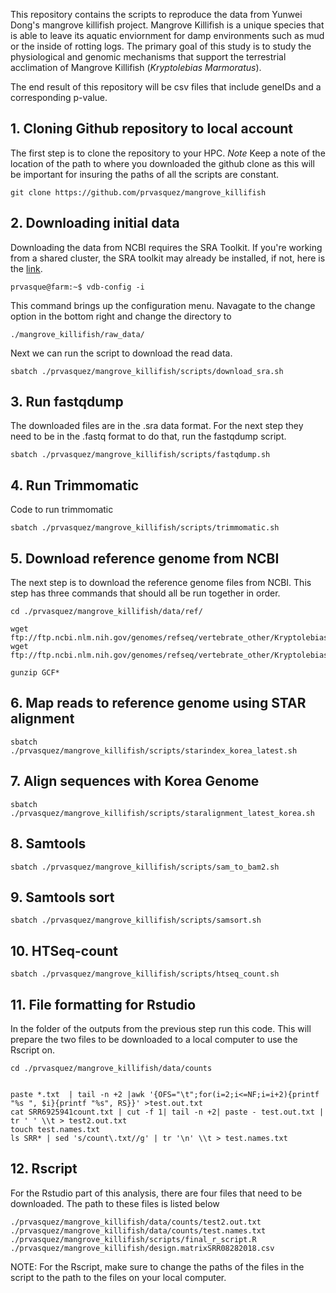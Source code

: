 This repository contains the scripts to reproduce the data from Yunwei Dong's mangrove killifish project. Mangrove Killifish is a unique species that is able to leave its aquatic enviornment for damp environments such as mud or the inside of rotting logs. The primary goal of this study is to study the physiological and genomic mechanisms that support the terrestrial acclimation of Mangrove Killifish (_Kryptolebias Marmoratus_).

The end result of this repository will be csv files that include geneIDs and a corresponding p-value.



## 1. Cloning Github repository to local account
The first step is to clone the repository to your HPC.
*Note* Keep a note of the location of the path to where you downloaded the github clone as this will be important for insuring the paths of all the scripts are constant.
```
git clone https://github.com/prvasquez/mangrove_killifish
```

## 2. Downloading initial data
Downloading the data from NCBI requires the SRA Toolkit. If you're working from a shared cluster, the SRA toolkit may already be installed, if not, here is the [link](https://www.ncbi.nlm.nih.gov/sra/docs/toolkitsoft/).

```
prvasque@farm:~$ vdb-config -i
```

This command brings up the configuration menu. Navagate to the change option in the bottom right and change the directory to 
```
./mangrove_killifish/raw_data/
```

Next we can run the script to download the read data.
```
sbatch ./prvasquez/mangrove_killifish/scripts/download_sra.sh
```

## 3. Run fastqdump
The downloaded files are in the .sra data format. For the next step they need to be in the .fastq format to do that, run the fastqdump script.
```
sbatch ./prvasquez/mangrove_killifish/scripts/fastqdump.sh
```

## 4. Run Trimmomatic
Code to run trimmomatic
```
sbatch ./prvasquez/mangrove_killifish/scripts/trimmomatic.sh
```

## 5. Download reference genome from NCBI
The next step is to download the reference genome files from NCBI.
This step has three commands that should all be run together in order.
```
cd ./prvasquez/mangrove_killifish/data/ref/

wget ftp://ftp.ncbi.nlm.nih.gov/genomes/refseq/vertebrate_other/Kryptolebias_marmoratus/latest_assembly_versions/GCF_001649575.1_ASM164957v1/GCF_001649575.1_ASM164957v1_genomic.gff.gz
wget ftp://ftp.ncbi.nlm.nih.gov/genomes/refseq/vertebrate_other/Kryptolebias_marmoratus/latest_assembly_versions/GCF_001649575.1_ASM164957v1/GCF_001649575.1_ASM164957v1_genomic.fna.gz

gunzip GCF*
```

## 6. Map reads to reference genome using STAR alignment
```
sbatch ./prvasquez/mangrove_killifish/scripts/starindex_korea_latest.sh
```
## 7. Align sequences with Korea Genome
```
sbatch ./prvasquez/mangrove_killifish/scripts/staralignment_latest_korea.sh
```
## 8. Samtools
```
sbatch ./prvasquez/mangrove_killifish/scripts/sam_to_bam2.sh
```
## 9. Samtools sort
```
sbatch ./prvasquez/mangrove_killifish/scripts/samsort.sh
```
## 10. HTSeq-count
```
sbatch ./prvasquez/mangrove_killifish/scripts/htseq_count.sh
```
## 11. File formatting for Rstudio
In the folder of the outputs from the previous step run this code. This will prepare the two files to be downloaded to a local computer to use the Rscript on.
```
cd ./prvasquez/mangrove_killifish/data/counts


paste *.txt  | tail -n +2 |awk '{OFS="\t";for(i=2;i<=NF;i=i+2){printf "%s ", $i}{printf "%s", RS}}' >test.out.txt
cat SRR6925941count.txt | cut -f 1| tail -n +2| paste - test.out.txt | tr ' ' \\t > test2.out.txt 
touch test.names.txt
ls SRR* | sed 's/count\.txt//g' | tr '\n' \\t > test.names.txt
```
## 12. Rscript
For the Rstudio part of this analysis, there are four files that need to be downloaded. The path to these files is listed below
```
./prvasquez/mangrove_killifish/data/counts/test2.out.txt
./prvasquez/mangrove_killifish/data/counts/test.names.txt
./prvasquez/mangrove_killifish/scripts/final_r_script.R
./prvasquez/mangrove_killifish/design.matrixSRR08282018.csv
```
NOTE: For the Rscript, make sure to change the paths of the files in the script to the path to the files on your local computer.

